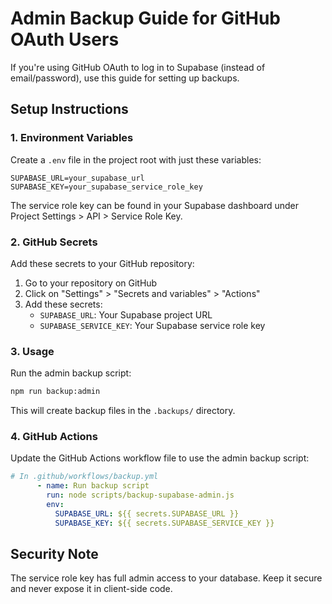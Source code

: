 # Admin Backup Guide for GitHub OAuth Users

If you're using GitHub OAuth to log in to Supabase (instead of email/password), use this guide for setting up backups.

## Setup Instructions

### 1. Environment Variables

Create a `.env` file in the project root with just these variables:

```
SUPABASE_URL=your_supabase_url
SUPABASE_KEY=your_supabase_service_role_key
```

The service role key can be found in your Supabase dashboard under Project Settings > API > Service Role Key.

### 2. GitHub Secrets

Add these secrets to your GitHub repository:

1. Go to your repository on GitHub
2. Click on "Settings" > "Secrets and variables" > "Actions"
3. Add these secrets:
   - `SUPABASE_URL`: Your Supabase project URL
   - `SUPABASE_SERVICE_KEY`: Your Supabase service role key

### 3. Usage

Run the admin backup script:

```bash
npm run backup:admin
```

This will create backup files in the `.backups/` directory.

### 4. GitHub Actions

Update the GitHub Actions workflow file to use the admin backup script:

```yaml
# In .github/workflows/backup.yml
      - name: Run backup script
        run: node scripts/backup-supabase-admin.js
        env:
          SUPABASE_URL: ${{ secrets.SUPABASE_URL }}
          SUPABASE_KEY: ${{ secrets.SUPABASE_SERVICE_KEY }}
```

## Security Note

The service role key has full admin access to your database. Keep it secure and never expose it in client-side code.